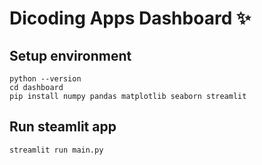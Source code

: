 # Dicoding Apps Dashboard ✨

## Setup environment
```
python --version
cd dashboard
pip install numpy pandas matplotlib seaborn streamlit 
```

## Run steamlit app
```
streamlit run main.py
```

